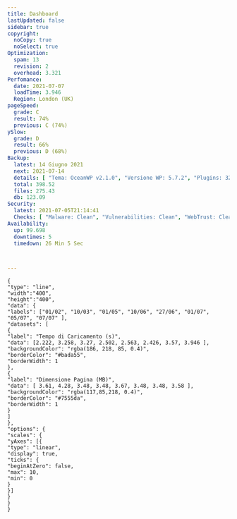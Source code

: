 ```yaml
---
title: Dashboard
lastUpdated: false
sidebar: true
copyright:
  noCopy: true
  noSelect: true
Optimization:
  spam: 13
  revision: 2
  overhead: 3.321
Perfomance:
  date: 2021-07-07
  loadTime: 3.946
  Region: London (UK)
pageSpeed:
  grade: C
  result: 74%
  previous: C (74%)
ySlow:
  grade: D
  result: 66%
  previous: D (68%)
Backup:
  latest: 14 Giugno 2021
  next: 2021-07-14
  details: [ "Tema: OceanWP v2.1.0", "Versione WP: 5.7.2", "Plugins: 32", "Numero di Posts: 0", "Commenti Approvati: 0" ]
  total: 398.52
  files: 275.43
  db: 123.09
Security:
  latest: 2021-07-05T21:14:41
  Checks: [ "Malware: Clean", "Vulnerabilities: Clean", "WebTrust: Clean" ]
Availability:
  up: 99.698
  downtimes: 5
  timedown: 26 Min 5 Sec



---
```


<main class="container d-flex flex-justify-between flex-column flex-sm-row  flex-md-items-start">

<section
class="color-bg-secondary my-2 p-md-4 p-sm-2 border rounded col-sm-12 mx-1 col-md-8 flex-1">
<PerfomanceHeader />
<div class="d-flex flex-wrap flex-justify-around flex-sm-items-center">
<pageSpeed /> <ySlow />
</div>

<ChartBox>

```chart
{
"type": "line",
"width":"400",
"height":"400",
"data": {
"labels": ["01/02", "10/03", "01/05", "10/06", "27/06", "01/07", "05/07", "07/07" ],
"datasets": [
{
"label": "Tempo di Caricamento (s)",
"data": [2.222, 3.258, 3.27, 2.502, 2.563, 2.426, 3.57, 3.946 ],
"backgroundColor": "rgba(186, 218, 85, 0.4)",
"borderColor": "#bada55",
"borderWidth": 1
},
{
"label": "Dimensione Pagina (MB)",
"data": [ 3.61, 4.28, 3.48, 3.48, 3.67, 3.48, 3.48, 3.58 ],
"backgroundColor": "rgba(117,85,218, 0.4)",
"borderColor": "#7555da",
"borderWidth": 1
}
]
},
"options": {
"scales": {
"yAxes": [{
"type": "linear",
"display": true,
"ticks": {
"beginAtZero": false,
"max": 10,
"min": 0
}
}]
}
}
}
```
</ChartBox>

<OptimizationWidget />

<DowntimeWidget class="col-sm-12 col-md-5" />


</section>


<section class="col-sm-12 col-md-3 mx-2">


<BackupCard />
<SecurityCard />

<ScanBot />

<UpdatesCard>

<PluginsTimeline />

</UpdatesCard>

</section>


</main>

<style>

div.theme-default-content:not(.custom) {
max-width: 100%;
}


</style>
